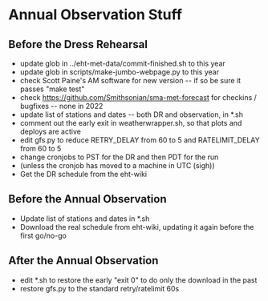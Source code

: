 # Annual Observation Stuff

## Before the Dress Rehearsal

* update glob in ../eht-met-data/commit-finished.sh to this year
* update glob in scripts/make-jumbo-webpage.py to this year
* check Scott Paine's AM software for new version -- if so be sure it passes "make test"
* check https://github.com/Smithsonian/sma-met-forecast for checkins / bugfixes -- none in 2022
* update list of stations and dates -- both DR and observation, in *.sh
* comment out the early exit in weatherwrapper.sh, so that plots and deploys are active
* edit gfs.py to reduce RETRY_DELAY from 60 to 5 and RATELIMIT_DELAY from 60 to 5
* change cronjobs to PST for the DR and then PDT for the run
* (unless the cronjob has moved to a machine in UTC (sigh))
* Get the DR schedule from the eht-wiki

## Before the Annual Observation

* Update list of stations and dates in *.sh
* Download the real schedule from eht-wiki, updating it again before the first go/no-go

## After the Annual Observation

* edit *.sh to restore the early "exit 0" to do only the download in the past
* restore gfs.py to the standard retry/ratelimit 60s

